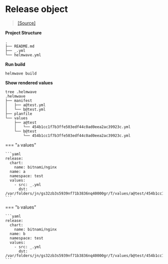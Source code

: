 # Release object

> [ [Source] ](https://github.com/helmwave/docs/tree/0.19.x/docs/examples/built-in-release)


**Project Structure**

```console
.
├── README.md
├── _.yml
└── helmwave.yml

```

**Run build**

```shell
helmwave build
```

**Show rendered values**

```shell
tree .helmwave 
.helmwave
├── manifest
│   ├── a@test.yml
│   └── b@test.yml
├── planfile
└── values
    ├── a@test
    │   └── 454b1cc1f7b3ffe503edf44c0ad0eea2ac39923c.yml
    └── b@test
        └── 454b1cc1f7b3ffe503edf44c0ad0eea2ac39923c.yml
```

=== "`a` values"

    ```yaml
    release:
      chart:
        name: bitnami/nginx
      name: a
      namespace: test
      values:
        - src: _.yml
          dst: /var/folders/jn/gs32zb3s5939nf71b3836nq40000gr/T/values/a@test/454b1cc1f7b3ffe503edf44c0ad0eea2ac39923c.yml
    ```

=== "`b` values"
    
    ```yaml
    release:
      chart:
        name: bitnami/nginx
      name: b
      namespace: test
      values:
        - src: _.yml
          dst: /var/folders/jn/gs32zb3s5939nf71b3836nq40000gr/T/values/b@test/454b1cc1f7b3ffe503edf44c0ad0eea2ac39923c.yml
    ```

